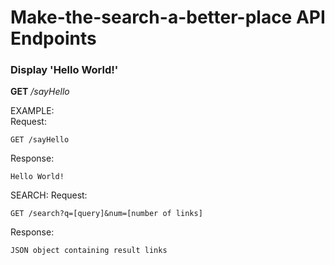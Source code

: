 # Make-the-search-a-better-place API Endpoints

### Display 'Hello World!'
**GET** _/sayHello_  

EXAMPLE:  
Request:  

    GET /sayHello

Response:  

    Hello World!

SEARCH:
Request:

	GET /search?q=[query]&num=[number of links]

Response:

	JSON object containing result links